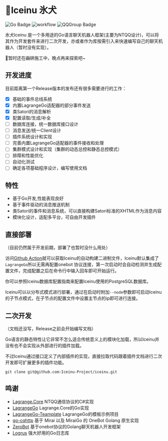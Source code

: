 # 🧊Iceinu 氷犬

![Go Badge](https://img.shields.io/badge/Go-1.22%2B-cyan?logo=go)
![workflow](https://github.com/Iceinu-Project/iceinu/actions/workflows/go.yml/badge.svg)
![QQGroup Badge](https://img.shields.io/badge/QQ群-970801565-blue?)

氷犬Iceinu 是一个多用途的Go语言聊天机器人框架(主要为NTQQ设计)，可以将其作为开发套件来进行二次开发，亦或者作为库按需引入来快速编写自己的聊天机器人（暂时没有实现）。

🚧暂时还在~~画饼~~施工中，晚点再来探索吧~

## 开发进度

目前距离第一个Release版本的发布还有很多需要进行的工作：
- [x] 基础的事件总线系统
- [x] 内置LagrangeGo适配器的部分事件发送
- [x] 类Satori的消息解析
- [x] 配置读取/生成/补全
- [ ] 数据库连接，统一数据库接口设计
- [ ] 消息发送/统一Client设计
- [ ] 插件系统设计和实现
- [ ] 完善内置LagrangeGo适配器的事件接收和处理
- [ ] 集群模式设计和实现（集群的动态总控和静态总控模式）
- [ ] 排障和性能优化
- [ ] 自动化测试
- [ ] 确定各项基础程序设计，编写使用文档

## 特性

- 基于Go开发,性能表现良好
- 基于事件驱动的消息推送机制
- 类Satori的事件和消息系统，可以直接构建Satori标准的XHTML作为消息内容
- 模块化设计，适配多平台，可自由开发插件

## 直接部署

（目前仍然属于开发前期，部署了也暂时没什么用处）

访问[Github Action](https://github.com/Iceinu-Project/iceinu/actions)就可以获取Iceinu的自动构建二进制文件，Iceinu默认集成了`LagrangeGo`所以无需再配置onebot
协议连接，第一次启动时会自动检测并生成配置文件，完成配置之后在命令行中输入回车即可开始运行。

你可以参照Iceinu数据库配置指南来配置Iceinu使用的PostgreSQL数据库。

Iceinu可以以分布式模式进行部署，通过在启动时附加`--node`参数即可启动Iceinu的子节点模式，在子节点的配置文件中设置主节点的ip即可进行连接。

## 二次开发

（文档还没写，Release之前会开始编写文档）

Go语言的静态特性让它非常不怎么适合传统意义上的模块化加载，所以Iceinu并没有也不会实现从外部进行的插件加载。

不过Iceinu通过接口定义了内部插件的实现，直接拉取代码跟着插件文档进行二次开发即可扩展更多的插件功能。

```shell
git clone git@github.com:Iceinu-Project/iceinu.git
```

## 鸣谢

- [Lagrange.Core](https://github.com/LagrangeDev/Lagrange.Core) NTQQ通信协议的C#实现
- [LagrangeGo](https://github.com/LagrangeDev/LagrangeGo) Lagrange.Core的Go实现
- [LagrangeGo-Teamplate](https://github.com/ExquisiteCore/LagrangeGo-Template) LagrangeGo的模板示例项目
- [go-cqhttp](https://github.com/Mrs4s/go-cqhttp) 基于 Mirai 以及 MiraiGo 的 OneBot Golang 原生实现
- [ZeroBot](https://github.com/wdvxdr1123/ZeroBot) 基于onebot协议的Golang聊天机器人开发框架
- [Logrus](https://github.com/sirupsen/logrus) 强大好用的Go日志库